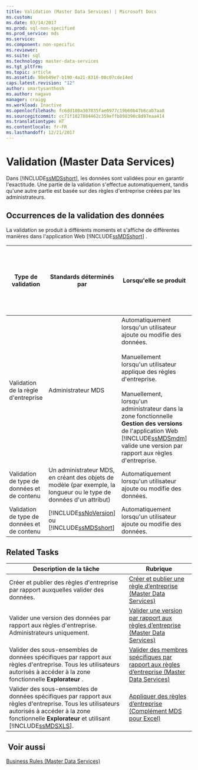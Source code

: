 ```yaml
---
title: Validation (Master Data Services) | Microsoft Docs
ms.custom: 
ms.date: 03/14/2017
ms.prod: sql-non-specified
ms.prod_service: mds
ms.service: 
ms.component: non-specific
ms.reviewer: 
ms.suite: sql
ms.technology: master-data-services
ms.tgt_pltfrm: 
ms.topic: article
ms.assetid: 98eb49e7-b190-4a21-8316-08c07cde14ed
caps.latest.revision: "12"
author: smartysanthosh
ms.author: nagavo
manager: craigg
ms.workload: Inactive
ms.openlocfilehash: fc6dd180a307835fae0977c19b60b47b6cab7aa8
ms.sourcegitcommit: cc71f1027884462c359effb898390c8d97eaa414
ms.translationtype: HT
ms.contentlocale: fr-FR
ms.lasthandoff: 12/21/2017
---
```

# <a name="validation-master-data-services"></a>Validation (Master Data Services)
  Dans [!INCLUDE[ssMDSshort](../includes/ssmdsshort-md.md)], les données sont validées pour en garantir l'exactitude. Une partie de la validation s'effectue automatiquement, tandis qu'une autre partie est basée sur des règles d'entreprise créées par les administrateurs.  
  
## <a name="when-data-validation-occurs"></a>Occurrences de la validation des données  
 La validation se produit à différents moments et s'affiche de différentes manières dans l'application Web [!INCLUDE[ssMDSshort](../includes/ssmdsshort-md.md)] .  
  
|Type de validation|Standards déterminés par|Lorsqu'elle se produit|Affichée dans l'interface utilisateur Web du gestionnaire de MasterData en tant que|Affichée dans le complément pour Excel en tant que|Les données sont-elles enregistrées dans le référentiel MDS ?|  
|---------------------|-----------------------------|--------------------|---------------------------------------------------|-------------------------------------------|------------------------------------------|  
|Validation de la règle d'entreprise|Administrateur MDS|Automatiquement lorsqu'un utilisateur ajoute ou modifie des données.<br /><br /> Manuellement lorsqu'un utilisateur applique des règles d'entreprise.<br /><br /> Manuellement, lorsqu'un administrateur dans la zone fonctionnelle **Gestion des versions** de l'application Web [!INCLUDE[ssMDSmdm](../includes/ssmdsmdm-md.md)] valide une version par rapport aux règles d'entreprise.|Erreurs de validation|ValidationStatus|Oui|  
|Validation de type de données et de contenu|Un administrateur MDS, en créant des objets de modèle (par exemple, la longueur ou le type de données d'un attribut)|Automatiquement lorsqu'un utilisateur ajoute ou modifie des données.|Erreurs d'entrée|InputStatus|non|  
|Validation de type de données et de contenu|[!INCLUDE[ssNoVersion](../includes/ssnoversion-md.md)] ou [!INCLUDE[ssMDSshort](../includes/ssmdsshort-md.md)]|Automatiquement lorsqu'un utilisateur ajoute ou modifie des données.|Erreurs d'entrée|InputStatus|non|  
  
## <a name="related-tasks"></a>Related Tasks  
  
|Description de la tâche|Rubrique|  
|----------------------|-----------|  
|Créer et publier des règles d'entreprise par rapport auxquelles valider des données.|[Créer et publier une règle d’entreprise &#40;Master Data Services&#41;](../master-data-services/create-and-publish-a-business-rule-master-data-services.md)|  
|Valider une version des données par rapport aux règles d'entreprise. Administrateurs uniquement.|[Valider une version par rapport aux règles d’entreprise &#40;Master Data Services&#41;](../master-data-services/validate-a-version-against-business-rules-master-data-services.md)|  
|Valider des sous-ensembles de données spécifiques par rapport aux règles d'entreprise. Tous les utilisateurs autorisés à accéder à la zone fonctionnelle **Explorateur** .|[Valider des membres spécifiques par rapport aux règles d’entreprise &#40;Master Data Services&#41;](../master-data-services/validate-specific-members-against-business-rules-master-data-services.md)|  
|Valider des sous-ensembles de données spécifiques par rapport aux règles d'entreprise. Tous les utilisateurs autorisés à accéder à la zone fonctionnelle **Explorateur** et utilisant [!INCLUDE[ssMDSXLS](../includes/ssmdsxls-md.md)].|[Appliquer des règles d’entreprise &#40;Complément MDS pour Excel&#41;](../master-data-services/microsoft-excel-add-in/apply-business-rules-mds-add-in-for-excel.md)|  
  
## <a name="see-also"></a> Voir aussi  
 [Business Rules &#40;Master Data Services&#41;](../master-data-services/business-rules-master-data-services.md)  
  
  
